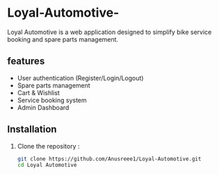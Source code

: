 # Loyal-Automotive-
Loyal Automotive is a web application designed to simplify bike service booking and spare parts management.

## features
- User authentication (Register/Login/Logout)
- Spare parts management 
- Cart & Wishlist
- Service booking system 
- Admin Dashboard 

## Installation 
1. Clone the repository :
   ```bash
   git clone https://github.com/Anusreee1/Loyal-Automotive.git
   cd Loyal Automotive 